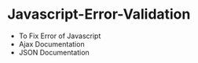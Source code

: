 # Javascript-Error-Validation
* To Fix Error of Javascript
* Ajax Documentation
* JSON Documentation
